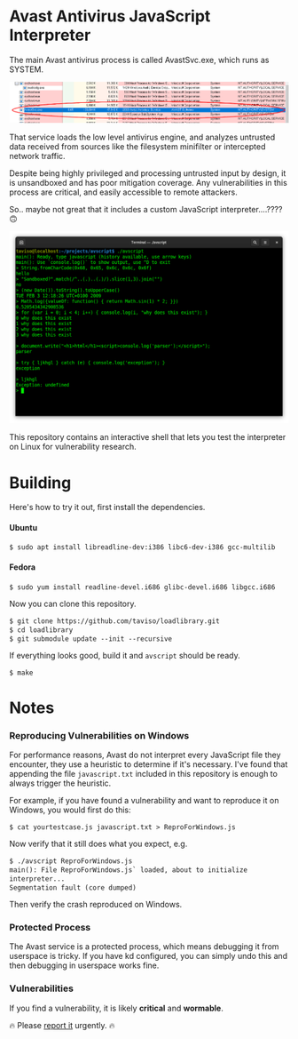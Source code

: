 # Avast Antivirus JavaScript Interpreter

The main Avast antivirus process is called AvastSvc.exe, which runs as SYSTEM.

![AvastSvc.exe](doc/avastsvc.png)

That service loads the low level antivirus engine, and analyzes untrusted data
received from sources like the filesystem minifilter or intercepted network
traffic.

Despite being highly privileged and processing untrusted input by design, it is
unsandboxed and has poor mitigation coverage. Any vulnerabilities in this
process are critical, and easily accessible to remote attackers.

So.. maybe not great that it includes a custom JavaScript interpreter....???? 🙃

![screenshot](doc/screenshot.png)


This repository contains an interactive shell that lets you test the
interpreter on Linux for vulnerability research.

# Building

Here's how to try it out, first install the dependencies.

#### Ubuntu
```
$ sudo apt install libreadline-dev:i386 libc6-dev-i386 gcc-multilib
```

#### Fedora
```
$ sudo yum install readline-devel.i686 glibc-devel.i686 libgcc.i686
```

Now you can clone this repository.

```
$ git clone https://github.com/taviso/loadlibrary.git
$ cd loadlibrary
$ git submodule update --init --recursive
```

If everything looks good, build it and `avscript` should be ready.

```
$ make
```

# Notes

###  Reproducing Vulnerabilities on Windows

For performance reasons, Avast do not interpret every JavaScript file they
encounter, they use a heuristic to determine if it's necessary. I've found that
appending the file `javascript.txt` included in this repository is enough to
always trigger the heuristic.

For example, if you have found a vulnerability and want to reproduce it on
Windows, you would first do this:

```
$ cat yourtestcase.js javascript.txt > ReproForWindows.js
```

Now verify that it still does what you expect, e.g.

```
$ ./avscript ReproForWindows.js
main(): File ReproForWindows.js` loaded, about to initialize interpreter...
Segmentation fault (core dumped)
```

Then verify the crash reproduced on Windows.

### Protected Process

The Avast service is a protected process, which means debugging it from
userspace is tricky. If you have kd configured, you can simply undo this
and then debugging in userspace works fine.

### Vulnerabilities

If you find a vulnerability, it is likely **critical** and **wormable**.

🔥 Please [report it](https://www.avast.com/coordinated-vulnerability-disclosure) urgently. 🔥


